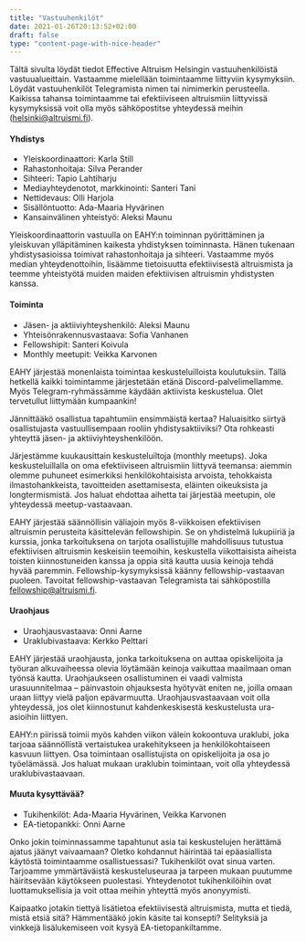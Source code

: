 ```yaml
---
title: "Vastuuhenkilöt"
date: 2021-01-26T20:13:52+02:00
draft: false
type: "content-page-with-nice-header"
---
```



Tältä sivulta löydät tiedot Effective Altruism Helsingin vastuuhenkilöistä vastuualueittain. Vastaamme mielellään toimintaamme liittyviin kysymyksiin. Löydät vastuuhenkilöt Telegramista nimen tai nimimerkin perusteella. Kaikissa tahansa toimintaamme tai efektiiviseen altruismiin liittyvissä kysymyksissä voit olla myös sähköpostitse yhteydessä meihin (helsinki@altruismi.fi).


#### Yhdistys

* Yleiskoordinaattori: Karla Still
* Rahastonhoitaja: Silva Perander
* Sihteeri: Tapio Lahtiharju
* Mediayhteydenotot, markkinointi: Santeri Tani
* Nettidevaus: Olli Harjola
* Sisällöntuotto: Ada-Maaria Hyvärinen
* Kansainvälinen yhteistyö: Aleksi Maunu

Yleiskoordinaattorin vastuulla on EAHY:n toiminnan pyörittäminen ja yleiskuvan ylläpitäminen kaikesta yhdistyksen toiminnasta. Hänen tukenaan yhdistysasioissa toimivat rahastonhoitaja ja sihteeri. Vastaamme myös median yhteydenottoihin, lisäämme tietoisuutta efektiivisestä altruismista ja teemme yhteistyötä muiden maiden efektiivisen altruismin yhdistysten kanssa. 


#### Toiminta

* Jäsen- ja aktiiviyhteyshenkilö: Aleksi Maunu
* Yhteisönrakennusvastaava: Sofia Vanhanen
* Fellowshipit: Santeri Koivula
* Monthly meetupit: Veikka Karvonen

EAHY järjestää monenlaista toimintaa keskusteluilloista koulutuksiin. Tällä hetkellä kaikki toimintamme järjestetään etänä Discord-palvelimellamme. Myös Telegram-ryhmässämme käydään aktiivista keskustelua. Olet tervetullut liittymään kumpaankin!

Jännittääkö osallistua tapahtumiin ensimmäistä kertaa? Haluaisitko siirtyä osallistujasta vastuullisempaan rooliin yhdistysaktiiviksi? Ota rohkeasti yhteyttä jäsen- ja aktiiviyhteyshenkilöön.

Järjestämme kuukausittain keskusteluiltoja (monthly meetups). Joka keskusteluillalla on oma efektiiviseen altruismiin liittyvä teemansa: aiemmin olemme puhuneet esimerkiksi henkilökohtaisista arvoista, tehokkaista ilmastohankkeista, tavoitteiden asettamisesta, eläinten oikeuksista ja longtermismistä. Jos haluat ehdottaa aihetta tai järjestää meetupin, ole yhteydessä meetup-vastaavaan.

EAHY järjestää säännöllisin väliajoin myös 8-viikkoisen efektiivisen altruismin perusteita käsittelevän fellowshipin. Se on yhdistelmä lukupiiriä ja kurssia, jonka tarkoituksena on tarjota osallistujille mahdollisuus tutustua efektiivisen altruismin keskeisiin teemoihin, keskustella viikottaisista aiheista toisten kiinnostuneiden kanssa ja oppia sitä kautta uusia keinoja tehdä hyvää paremmin. Fellowship-kysymyksissä käänny fellowship-vastaavan puoleen. Tavoitat fellowship-vastaavan Telegramista tai sähköpostilla fellowship@altruismi.fi.



#### Uraohjaus

* Uraohjausvastaava: Onni Aarne
* Uraklubivastaava: Kerkko Pelttari

EAHY järjestää uraohjausta, jonka tarkoituksena on auttaa opiskelijoita ja työuran alkuvaiheessa olevia löytämään keinoja vaikuttaa maailmaan oman työnsä kautta. Uraohjaukseen osallistuminen ei vaadi valmista urasuunnitelmaa – päinvastoin ohjauksesta hyötyvät eniten ne, joilla omaan uraan liittyy vielä paljon epävarmuutta. Uraohjausvastaavaan voit olla yhteydessä, jos olet kiinnostunut kahdenkeskisestä keskustelusta ura-asioihin liittyen. 

EAHY:n piirissä toimii myös kahden viikon välein kokoontuva uraklubi, joka tarjoaa säännöllistä vertaistukea urakehitykseen ja henkilökohtaiseen kasvuun liittyen. Osa toimintaan osallistujista on opiskelijoita ja osa jo työelämässä. Jos haluat mukaan uraklubin toimintaan, voit olla yhteydessä uraklubivastaavaan. 


#### Muuta kysyttävää?

* Tukihenkilöt: Ada-Maaria Hyvärinen, Veikka Karvonen
* EA-tietopankki: Onni Aarne

Onko jokin toiminnassamme tapahtunut asia tai keskustelujen herättämä ajatus jäänyt vaivaamaan? Oletko kohdannut häirintää tai epäasiallista käytöstä toimintaamme osallistuessasi? Tukihenkilöt ovat sinua varten. Tarjoamme ymmärtäväistä keskusteluseuraa ja tarpeen mukaan puutumme häiritsevään käytökseen puolestasi. Yhteydenotot tukihenkilöihin ovat luottamuksellisia ja voit ottaa meihin yhteyttä myös anonyymisti.

Kaipaatko jotakin tiettyä lisätietoa efektiivisestä altruismista, mutta et tiedä, mistä etsiä sitä? Hämmentääkö jokin käsite tai konsepti? Selityksiä ja vinkkejä lisälukemiseen voit kysyä EA-tietopankiltamme.
